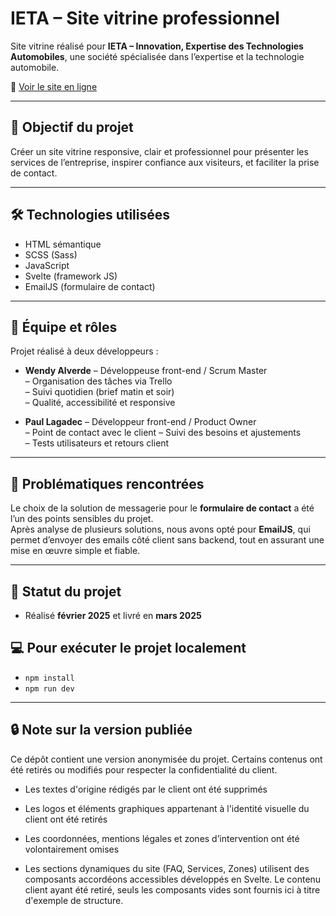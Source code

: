 # IETA – Site vitrine professionnel

Site vitrine réalisé pour **IETA – Innovation, Expertise des Technologies Automobiles**, une société spécialisée dans l’expertise et la technologie automobile.

📍 [Voir le site en ligne](https://www.expertise-automobile-ieta.fr/)

---

## 🎯 Objectif du projet

Créer un site vitrine responsive, clair et professionnel pour présenter les services de l’entreprise, inspirer confiance aux visiteurs, et faciliter la prise de contact.

---

## 🛠️ Technologies utilisées

- HTML sémantique
- SCSS (Sass)
- JavaScript
- Svelte (framework JS)
- EmailJS (formulaire de contact)

---

## 👥 Équipe et rôles

Projet réalisé à deux développeurs :

- **Wendy Alverde** – Développeuse front-end / Scrum Master  
  – Organisation des tâches via Trello  
  – Suivi quotidien (brief matin et soir)  
  – Qualité, accessibilité et responsive

- **Paul Lagadec** – Développeur front-end / Product Owner  
  – Point de contact avec le client
  – Suivi des besoins et ajustements  
  – Tests utilisateurs et retours client

---

## 🧪 Problématiques rencontrées

Le choix de la solution de messagerie pour le **formulaire de contact** a été l’un des points sensibles du projet.  
Après analyse de plusieurs solutions, nous avons opté pour **EmailJS**, qui permet d’envoyer des emails côté client sans backend, tout en assurant une mise en œuvre simple et fiable.

---

## 📆 Statut du projet

- Réalisé **février 2025** et livré en **mars 2025**

## 💻 Pour exécuter le projet localement

- `npm install`
- `npm run dev`

---

## 🔒 Note sur la version publiée

Ce dépôt contient une version anonymisée du projet.
Certains contenus ont été retirés ou modifiés pour respecter la confidentialité du client.

- Les textes d'origine rédigés par le client ont été supprimés

- Les logos et éléments graphiques appartenant à l'identité visuelle du client ont été retirés

- Les coordonnées, mentions légales et zones d’intervention ont été volontairement omises

- Les sections dynamiques du site (FAQ, Services, Zones) utilisent des composants accordéons accessibles développés en Svelte. Le contenu client ayant été retiré, seuls les composants vides sont fournis ici à titre d'exemple de structure.
